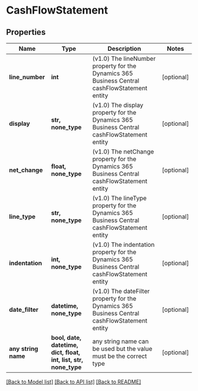 # CashFlowStatement


## Properties
Name | Type | Description | Notes
------------ | ------------- | ------------- | -------------
**line_number** | **int** | (v1.0) The lineNumber property for the Dynamics 365 Business Central cashFlowStatement entity | [optional] 
**display** | **str, none_type** | (v1.0) The display property for the Dynamics 365 Business Central cashFlowStatement entity | [optional] 
**net_change** | **float, none_type** | (v1.0) The netChange property for the Dynamics 365 Business Central cashFlowStatement entity | [optional] 
**line_type** | **str, none_type** | (v1.0) The lineType property for the Dynamics 365 Business Central cashFlowStatement entity | [optional] 
**indentation** | **int, none_type** | (v1.0) The indentation property for the Dynamics 365 Business Central cashFlowStatement entity | [optional] 
**date_filter** | **datetime, none_type** | (v1.0) The dateFilter property for the Dynamics 365 Business Central cashFlowStatement entity | [optional] 
**any string name** | **bool, date, datetime, dict, float, int, list, str, none_type** | any string name can be used but the value must be the correct type | [optional]

[[Back to Model list]](../README.md#documentation-for-models) [[Back to API list]](../README.md#documentation-for-api-endpoints) [[Back to README]](../README.md)


